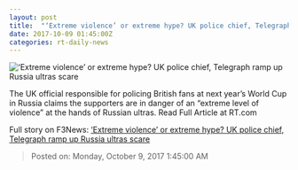 ```yaml
---
layout: post
title:  "‘Extreme violence’ or extreme hype? UK police chief, Telegraph ramp up Russia ultras scare"
date: 2017-10-09 01:45:00Z
categories: rt-daily-news
---
```


![‘Extreme violence’ or extreme hype? UK police chief, Telegraph ramp up Russia ultras scare](https://cdni.rt.com/files/2017.10/article/59dac6c5fc7e93203b8b4567.jpg)

The UK official responsible for policing British fans at next year’s World Cup in Russia claims the supporters are in danger of an “extreme level of violence” at the hands of Russian ultras. Read Full Article at RT.com


Full story on F3News: [‘Extreme violence’ or extreme hype? UK police chief, Telegraph ramp up Russia ultras scare](http://www.f3nws.com/n/PnYTXC)

> Posted on: Monday, October 9, 2017 1:45:00 AM

